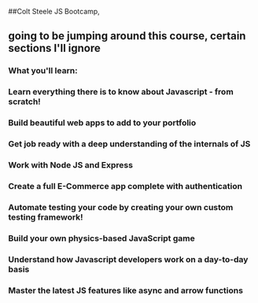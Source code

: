 ##Colt Steele JS Bootcamp, 
## going to be jumping around this course, certain sections I'll ignore

### What you'll learn:

### Learn everything there is to know about Javascript - from scratch!

### Build beautiful web apps to add to your portfolio

### Get job ready with a deep understanding of the internals of JS

### Work with Node JS and Express

### Create a full E-Commerce app complete with authentication

### Automate testing your code by creating your own custom testing framework!

### Build your own physics-based JavaScript game

### Understand how Javascript developers work on a day-to-day basis

### Master the latest JS features like async and arrow functions
